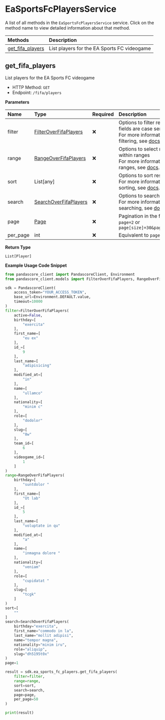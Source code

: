 # EaSportsFcPlayersService

A list of all methods in the `EaSportsFcPlayersService` service. Click on the method name to view detailed information about that method.

| Methods                               | Description                                 |
| :------------------------------------ | :------------------------------------------ |
| [get_fifa_players](#get_fifa_players) | List players for the EA Sports FC videogame |

## get_fifa_players

List players for the EA Sports FC videogame

- HTTP Method: `GET`
- Endpoint: `/fifa/players`

**Parameters**

| Name     | Type                                                        | Required | Description                                                                                                                                         |
| :------- | :---------------------------------------------------------- | :------- | :-------------------------------------------------------------------------------------------------------------------------------------------------- |
| filter   | [FilterOverFifaPlayers](../models/FilterOverFifaPlayers.md) | ❌       | Options to filter results. String fields are case sensitive <br/>For more information on filtering, see [docs](/docs/filtering-and-sorting#filter). |
| range    | [RangeOverFifaPlayers](../models/RangeOverFifaPlayers.md)   | ❌       | Options to select results within ranges <br/>For more information on ranges, see [docs](/docs/filtering-and-sorting#range).                         |
| sort     | List[any]                                                   | ❌       | Options to sort results <br/>For more information on sorting, see [docs](/docs/filtering-and-sorting#sort).                                         |
| search   | [SearchOverFifaPlayers](../models/SearchOverFifaPlayers.md) | ❌       | Options to search results <br/>For more information on searching, see [docs](/docs/filtering-and-sorting#search).                                   |
| page     | [Page](../models/Page.md)                                   | ❌       | Pagination in the form of `page=2` or `page[size]=30&page[number]=2`                                                                                |
| per_page | int                                                         | ❌       | Equivalent to `page[size]`                                                                                                                          |

**Return Type**

`List[Player]`

**Example Usage Code Snippet**

```python
from pandascore_client import PandascoreClient, Environment
from pandascore_client.models import FilterOverFifaPlayers, RangeOverFifaPlayers, SearchOverFifaPlayers

sdk = PandascoreClient(
    access_token="YOUR_ACCESS_TOKEN",
    base_url=Environment.DEFAULT.value,
    timeout=10000
)
filter=FilterOverFifaPlayers(
    active=False,
    birthday=[
        "exercita"
    ],
    first_name=[
        "eu ex"
    ],
    id_=[
        9
    ],
    last_name=[
        "adipisicing"
    ],
    modified_at=[
        "in"
    ],
    name=[
        "ullamco"
    ],
    nationality=[
        "minim c"
    ],
    role=[
        "dodolor"
    ],
    slug=[
        "8w"
    ],
    team_id=[
        6
    ],
    videogame_id=[
        1
    ]
)
range=RangeOverFifaPlayers(
    birthday=[
        "suntdolor "
    ],
    first_name=[
        "Ut lab"
    ],
    id_=[
        5
    ],
    last_name=[
        "voluptate in qu"
    ],
    modified_at=[
        "a"
    ],
    name=[
        "inmagna dolore "
    ],
    nationality=[
        "veniam"
    ],
    role=[
        "cupidatat "
    ],
    slug=[
        "tcgk"
    ]
)
sort=[
    ""
]
search=SearchOverFifaPlayers(
    birthday="exercita",
    first_name="commodo in la",
    last_name="mollit adipisi",
    name="tempor magna",
    nationality="minim iru",
    role="aliquip",
    slug="dh5195t0x"
)
page=1

result = sdk.ea_sports_fc_players.get_fifa_players(
    filter=filter,
    range=range,
    sort=sort,
    search=search,
    page=page,
    per_page=50
)

print(result)
```

<!-- This file was generated by liblab | https://liblab.com/ -->
